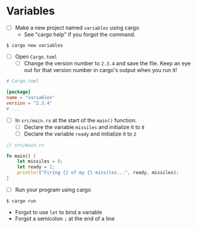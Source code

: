# Variables

- [ ] Make a new project named `variables` using cargo
  - See "cargo help" if you forgot the command.

```shell
$ cargo new variables
```

- [ ] Open `Cargo.toml`
  - [ ] Change the version number to `2.3.4` and save the file.  Keep an eye out for that version number in cargo's output when you run it!
```toml
# Cargo.toml

[package]
name = "variables"
version = "2.3.4"
# ...
```

- [ ] In `src/main.rs` at the start of the `main()` function:
  - [ ] Declare the variable `missiles` and initialize it to `8`
  - [ ] Declare the variable `ready` and initialize it to `2`

```rust
// src/main.rs

fn main() {
    let missiles = 8;
    let ready = 2;
    println!("Firing {} of my {} missiles...", ready, missiles);
}

```

- [ ] Run your program using cargo

```shell
$ cargo run
```

  - Forgot to use `let` to bind a variable
  - Forgot a semicolon `;` at the end of a line
